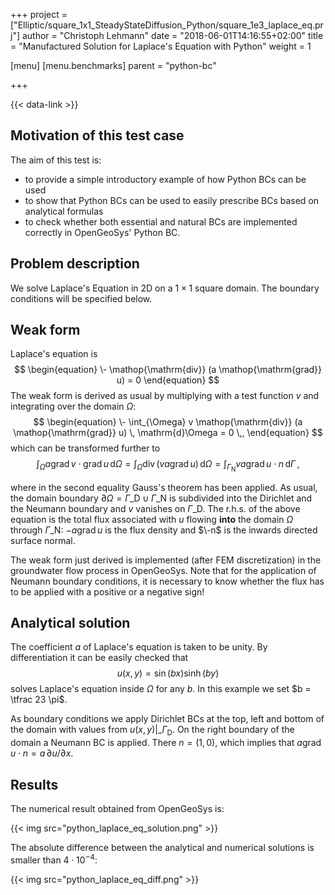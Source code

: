 +++
project = ["Elliptic/square_1x1_SteadyStateDiffusion_Python/square_1e3_laplace_eq.prj"]
author = "Christoph Lehmann"
date = "2018-06-01T14:16:55+02:00"
title = "Manufactured Solution for Laplace's Equation with Python"
weight = 1

[menu]
  [menu.benchmarks]
    parent = "python-bc"

+++

{{< data-link >}}

## Motivation of this test case

The aim of this test is:

* to provide a simple introductory example of how Python BCs can be used
* to show that Python BCs can be used to easily prescribe BCs based on
  analytical formulas
* to check whether both essential and natural BCs
  are implemented correctly in OpenGeoSys' Python BC.

## Problem description

We solve Laplace's Equation in 2D on a $1 \times 1$ square domain.
 The boundary conditions will be specified below.

## Weak form

Laplace's equation is
$$
\begin{equation}
\- \mathop{\mathrm{div}} (a \mathop{\mathrm{grad}} u) = 0
\end{equation}
$$
The weak form is derived as usual by multiplying with a test function $v$ and
integrating over the domain $\Omega$:
$$
\begin{equation}
\- \int_{\Omega} v \mathop{\mathrm{div}} (a \mathop{\mathrm{grad}} u) \, \mathrm{d}\Omega = 0
\,,
\end{equation}
$$
which can be transformed further to
$$
\begin{equation}
\int_{\Omega} a \mathop{\mathrm{grad}} v \cdot \mathop{\mathrm{grad}} u \, \mathrm{d}\Omega = \int_{\Omega} \mathop{\mathrm{div}} (v a \mathop{\mathrm{grad}} u) \, \mathrm{d}\Omega = \int_{\Gamma_{\mathrm{N}}} v a \mathop{\mathrm{grad}} u \cdot n \, \mathrm{d}\Gamma \,,
\end{equation}
$$

where in the second equality Gauss's theorem has been applied.
As usual, the domain boundary $\partial\Omega = \Gamma\_{\mathrm{D}} \cup \Gamma\_{\mathrm{N}}$ is subdivided
into the Dirichlet and the Neumann boundary and $v$ vanishes on
$\Gamma\_{\mathrm{D}}$.
The r.h.s. of the above equation is the total flux associated with $u$ flowing
**into** the domain $\Omega$ through $\Gamma\_{\mathrm{N}}$:
$-a \mathop{\mathrm{grad}} u$ is the flux density and $\-n$ is the inwards directed surface
normal.

The weak form just derived is implemented (after FEM discretization) in  the
groundwater flow process in OpenGeoSys.
Note that for the application of Neumann boundary conditions, it is necessary to
know whether the flux has to be applied with a positive or a negative sign!

## Analytical solution

The coefficient $a$ of Laplace's equation is taken to be unity.
By differentiation it can be easily checked that
$$
\begin{equation}
u(x, y) = \sin(bx) \sinh(by)
\end{equation}
$$
solves Laplace's equation inside $\Omega$ for any $b$.
In this example we set $b = \tfrac 23 \pi$.

As boundary conditions we apply Dirichlet BCs at the top, left and bottom of the
domain with values from $u(x,y)|\_{\Gamma_{\mathrm{D}}}$.
On the right boundary of the domain a Neumann BC is applied.
There $n = (1, 0)$, which implies that $a \mathop{\mathrm{grad}} u \cdot n
= a \, \partial u / \partial x$.

## Results

The numerical result obtained from OpenGeoSys is:

{{< img src="python_laplace_eq_solution.png" >}}

The absolute difference between the analytical and numerical solutions is
smaller than $4 \cdot 10^{-4}$:

{{< img src="python_laplace_eq_diff.png" >}}
